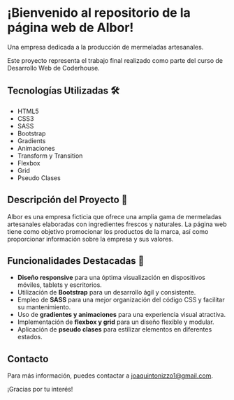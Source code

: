 # ¡Bienvenido al repositorio de la página web de Albor!

Una empresa dedicada a la producción de mermeladas artesanales.

Este proyecto representa el trabajo final realizado como parte del curso de Desarrollo Web de Coderhouse.

## Tecnologías Utilizadas 🛠️

- HTML5
- CSS3
- SASS
- Bootstrap
- Gradients
- Animaciones
- Transform y Transition
- Flexbox
- Grid
- Pseudo Clases

## Descripción del Proyecto 📝

Albor es una empresa ficticia que ofrece una amplia gama de mermeladas artesanales elaboradas con ingredientes frescos y naturales. La página web tiene como objetivo promocionar los productos de la marca, así como proporcionar información sobre la empresa y sus valores.

## Funcionalidades Destacadas 🚀

- **Diseño responsive** para una óptima visualización en dispositivos móviles, tablets y escritorios.
- Utilización de **Bootstrap** para un desarrollo ágil y consistente.
- Empleo de **SASS** para una mejor organización del código CSS y facilitar su mantenimiento.
- Uso de **gradientes y animaciones** para una experiencia visual atractiva.
- Implementación de **flexbox y grid** para un diseño flexible y modular.
- Aplicación de **pseudo clases** para estilizar elementos en diferentes estados.

## Contacto

Para más información, puedes contactar a [joaquintonizzo1@gmail.com](mailto:joaquintonizzo1@gmail.com).

¡Gracias por tu interés!
